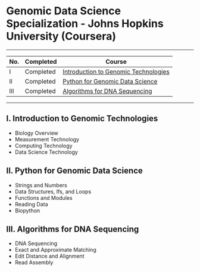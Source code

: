# Genomic Data Science Specialization - Johns Hopkins University (Coursera)

---

No. | Completed | Course |
--- | --- | --- |
I   | Completed | [Introduction to Genomic Technologies](https://www.coursera.org/learn/introduction-genomics?specialization=genomic-data-science)
II  | Completed | [Python for Genomic Data Science](https://www.coursera.org/learn/python-genomics?specialization=genomic-data-science)
III | Completed | [Algorithms for DNA Sequencing](https://www.coursera.org/learn/dna-sequencing?specialization=genomic-data-science) |
---

## I. Introduction to Genomic Technologies
 - Biology Overview
 - Measurement Technology
 - Computing Technology
 - Data Science Technology

## II. Python for Genomic Data Science
- Strings and Numbers
- Data Structures, Ifs, and Loops
- Functions and Modules
- Reading Data
- Biopython

## III. Algorithms for DNA Sequencing
- DNA Sequencing
- Exact and Approximate Matching
- Edit Distance and Alignment
- Read Assembly
